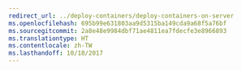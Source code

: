```yaml
---
redirect_url: ../deploy-containers/deploy-containers-on-server
ms.openlocfilehash: 695b99e631803aa9d5315ba149cda9a68f5a76bf
ms.sourcegitcommit: 2a8e48e9984dbf71ae4811ea7fdecfe3e8966893
ms.translationtype: HT
ms.contentlocale: zh-TW
ms.lasthandoff: 10/18/2017
---
```

